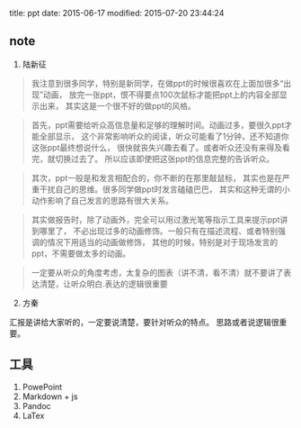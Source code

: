 title: ppt
date: 2015-06-17
modified: 2015-07-20 23:44:24

## note
1. 陆新征

>我注意到很多同学，特别是新同学，在做ppt的时候很喜欢在上面加很多“出现”动画，
>放完一张ppt，恨不得要点100次鼠标才能把ppt上的内容全部显示出来，
>其实这是一个很不好的做ppt的风格。 

>首先，ppt需要给听众高信息量和足够的理解时间。动画过多，要很久ppt才能全部显示，
>这个非常影响听众的阅读，听众可能看了1分钟，还不知道你这张ppt最终想说什么，
>很快就丧失兴趣去看了。或者听众还没有来得及看完，就切换过去了。
>所以应该即使把这张ppt的信息完整的告诉听众。 

>其次，ppt一般是和发言相配合的，你不断的在那里敲鼠标，
>其实也是在严重干扰自己的思维。很多同学做ppt时发言磕磕巴巴，
>其实和这种无谓的小动作影响了自己发言的思路有很大关系。 

>其实做报告时，除了动画外，完全可以用过激光笔等指示工具来提示ppt讲到哪里了，
>不必出现过多的动画修饰。一般只有在描述流程、或者特别强调的情况下用适当的动画做修饰，
>其他的时候，特别是对于现场发言的ppt，不需要做太多的动画。 

>一定要从听众的角度考虑，太复杂的图表（讲不清，看不清）就不要讲了表达清楚，让听众明白.表达的逻辑很重要

2. 方秦

汇报是讲给大家听的，一定要说清楚，要针对听众的特点。
思路或者说逻辑很重要。

## 工具
   1. PowePoint
   2. Markdown + js
   3. Pandoc
   4. LaTex
